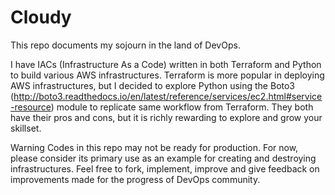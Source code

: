# Cloudy

This repo documents my sojourn in the land of DevOps. 

I have IACs (Infrastructure As a Code) written in both Terraform and Python to build various AWS infrastructures. Terraform is more popular in deploying AWS infrastructures, but I decided to explore Python using the Boto3 (http://boto3.readthedocs.io/en/latest/reference/services/ec2.html#service-resource) module to replicate same workflow from Terraform. They both have their pros and cons, but it is richly rewarding to explore and grow your skillset.

Warning
Codes in this repo may not be ready for production. For now, please consider its primary use as an example for creating and destroying infrastructures. Feel free to fork, implement, improve and give feedback on improvements made for the progress of DevOps community.
